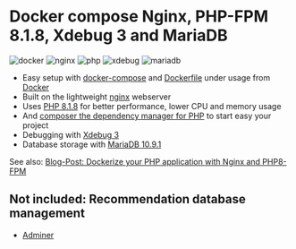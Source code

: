 # Docker compose Nginx, PHP-FPM 8.1.8, Xdebug 3 and MariaDB

![docker](https://img.shields.io/badge/Docker-compose-brightgreen.svg)
![nginx](https://img.shields.io/badge/nginx-on_apline-brightgreen.svg)
![php](https://img.shields.io/badge/PHP_FPM-8.1.8-brightgreen.svg)
![xdebug](https://img.shields.io/badge/Xdebug-3-brightgreen.svg)
![mariadb](https://img.shields.io/badge/MariaDB-10.9.1-brightgreen.svg)

* Easy setup with [docker-compose](https://docs.docker.com/compose/) and [Dockerfile](https://docs.docker.com/engine/reference/builder/) under usage from [Docker](https://www.docker.com)
* Built on the lightweight [nginx](https://nginx.org) webserver
* Uses [PHP 8.1.8](https://www.php.net) for better performance, lower CPU and memory usage
* And [composer the dependency manager for PHP](https://getcomposer.org) to start easy your project
* Debugging with [Xdebug 3](https://xdebug.org)
* Database storage with [MariaDB 10.9.1](https://mariadb.org)

See also:
[Blog-Post: Dockerize your PHP application with Nginx and PHP8-FPM](https://marcit.eu/en/2021/04/28/dockerize-webserver-nginx-php8/)

## Not included: Recommendation database management

* [Adminer](https://github.com/vrana/adminer/releases)
